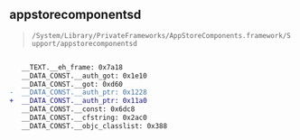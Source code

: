 ## appstorecomponentsd

> `/System/Library/PrivateFrameworks/AppStoreComponents.framework/Support/appstorecomponentsd`

```diff

   __TEXT.__eh_frame: 0x7a18
   __DATA_CONST.__auth_got: 0x1e10
   __DATA_CONST.__got: 0xd60
-  __DATA_CONST.__auth_ptr: 0x1228
+  __DATA_CONST.__auth_ptr: 0x11a0
   __DATA_CONST.__const: 0x6dc8
   __DATA_CONST.__cfstring: 0x2ac0
   __DATA_CONST.__objc_classlist: 0x388

```

